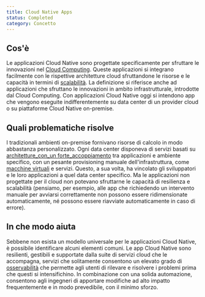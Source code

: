 ```yaml
---
title: Cloud Native Apps
status: Completed
category: Concetto
---
```


## Cos'è
Le applicazioni Cloud Native sono progettate specificamente per sfruttare le innovazioni nel [Cloud Computing](it/cloud_computing/). Queste applicazioni si integrano facilmente con le rispettive architetture cloud sfruttandone le risorse e le capacità in termini di [scalabilità](it/scalability/). La definizione si riferisce anche ad applicazioni che sfruttano le innovazioni in ambito infrastrutturale, introdotte dal Cloud Computing. Con applicazioni Cloud Native oggi si intendono app che vengono eseguite indifferentemente su data center di un provider cloud o su piattaforme Cloud Native on-premise.

## Quali problematiche risolve
I tradizionali ambienti on-premise fornivano risorse di calcolo in modo abbastanza personalizzato. Ogni data center disponeva di servizi basati su [architetture_con_un forte_accoppiamento](/it/tightly_coupled_architectures/) tra applicazioni e ambiente specifico, con un pesante provisioning manuale dell'infrastruttura, come [macchine virtuali](/it/virtual_machine/) e servizi. Questo, a sua volta, ha vincolato gli sviluppatori e le loro applicazioni a quel data center specifico. Ma le applicazioni non progettate per il cloud non potevano sfruttarne le capacità di resilienza e scalabilità (pensiamo, per esempio, alle app che richiedendo un intervento manuale per avviarsi correttamente non possono essere ridimensionate automaticamente, né possono essere riavviate automaticamente in caso di errore).

## In che modo aiuta
Sebbene non esista un modello universale per le applicazioni Cloud Native, è possibile identificare alcuni elementi comuni. Le app Cloud Native sono resilienti, gestibili e supportate dalla suite di servizi cloud che le accompagna, servizi che solitamente consentono un elevato grado di [osservabilità](/observability/) che permette agli utenti di rilevare e risolvere i problemi prima che questi si intensifichino. In combinazione con una solida automazione, consentono agli ingegneri di apportare modifiche ad alto impatto frequentemente e in modo prevedibile, con il minimo sforzo.
